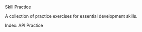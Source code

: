 Skill Practice

A collection of practice exercises for essential development skills. 

Index:
API Practice

